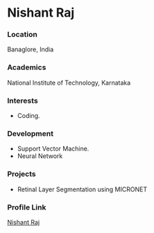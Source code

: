 # Nishant Raj

### Location

Banaglore, India

### Academics

National Institute of Technology, Karnataka

### Interests

- Coding.

### Development

- Support Vector Machine.
- Neural Network

### Projects

- Retinal Layer Segmentation using MICRONET

### Profile Link

[Nishant Raj](https://github.com/coolnishant)
